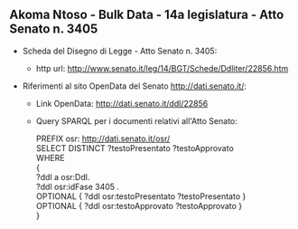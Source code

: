 ## Akoma Ntoso - Bulk Data - 14a legislatura - Atto Senato n. 3405 ##

* Scheda del Disegno di Legge - Atto Senato n. 3405:
	* http url: http://www.senato.it/leg/14/BGT/Schede/Ddliter/22856.htm

* Riferimenti al sito OpenData del Senato http://dati.senato.it/:
	* Link OpenData: http://dati.senato.it/ddl/22856
	* Query SPARQL per i documenti relativi all'Atto Senato:

        PREFIX osr: <http://dati.senato.it/osr/>  
		SELECT DISTINCT ?testoPresentato ?testoApprovato  
		WHERE  
		{  
		    ?ddl a osr:Ddl.  
		    ?ddl osr:idFase 3405 .  
		    OPTIONAL { ?ddl osr:testoPresentato ?testoPresentato }  
		    OPTIONAL { ?ddl osr:testoApprovato ?testoApprovato }  
		}
		